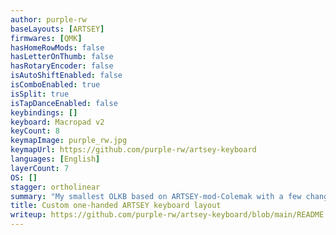 ```yaml
---
author: purple-rw
baseLayouts: [ARTSEY]
firmwares: [QMK]
hasHomeRowMods: false
hasLetterOnThumb: false
hasRotaryEncoder: false
isAutoShiftEnabled: false
isComboEnabled: true
isSplit: true
isTapDanceEnabled: false
keybindings: []
keyboard: Macropad v2
keyCount: 8
keymapImage: purple_rw.jpg
keymapUrl: https://github.com/purple-rw/artsey-keyboard
languages: [English]
layerCount: 7
OS: []
stagger: ortholinear
summary: "My smallest OLKB based on ARTSEY-mod-Colemak with a few changes."
title: Custom one-handed ARTSEY keyboard layout
writeup: https://github.com/purple-rw/artsey-keyboard/blob/main/README.md
---
```

